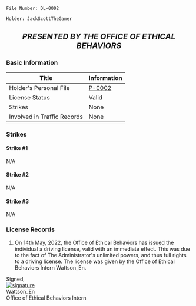```
File Number: DL-0002

Holder: JackScottTheGamer
```
## <p align="center"><i><b> PRESENTED BY THE OFFICE OF ETHICAL BEHAVIORS </i></b><p>

### Basic Information
  
  Title | Information
  --- | ---
  Holder's Personal File | [P-0002](https://github.com/VasekStolba/-SCPF-V-Foundation-Logging-System/blob/main/Personnel%20Records/%22JackScottTheGamer%22%20(P-0002).md)
  License Status | Valid
  Strikes | None
  Involved in Traffic Records | None
  
### Strikes
  
#### Strike #1
  N/A
#### Strike #2
  N/A
#### Strike #3
  N/A
  
### License Records
  1. On 14th May, 2022, the Office of Ethical Behaviors has issued the individual a driving license, valid with an immediate effect. This was due to the fact of The Administrator's unlimited powers, and thus full rights to a driving license. The license was given by the Office of Ethical Behaviors Intern Wattson_En.

Signed,<br>
[![signature](https://user-images.githubusercontent.com/102462491/168417791-87f09928-0009-4d2d-ba77-4ad5fb84e585.jpg)](https://github.com/VasekStolba/-SCPF-V-Foundation-Logging-System/blob/main/Legislation/%22Criminal%20Procedure%22%20(A-003).md)<br>
Wattson_En<br>Office of Ethical Behaviors Intern
